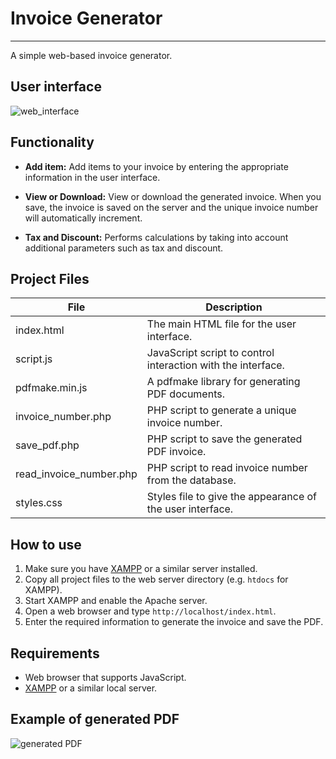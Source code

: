 # Invoice Generator
***
A simple web-based invoice generator.

## User interface
![web_interface](https://github.com/Viaszx/Mazda-SkyActiv-EngineCoolantTemp/assets/78595419/b7bd1e8c-e04e-418e-86cf-134c86a6c46e)

## Functionality

- **Add item:** Add items to your invoice by entering the appropriate information in the user interface.

- **View or Download:** View or download the generated invoice. When you save, the invoice is saved on the server and the unique invoice number will automatically increment.

- **Tax and Discount:** Performs calculations by taking into account additional parameters such as tax and discount.

## Project Files

| File                   | Description                                                |
| ---------------------- | ---------------------------------------------------------- |
| index.html         | The main HTML file for the user interface.                 |
| script.js          | JavaScript script to control interaction with the interface.|
| pdfmake.min.js     | A pdfmake library for generating PDF documents.             |
| invoice_number.php | PHP script to generate a unique invoice number.             |
| save_pdf.php       | PHP script to save the generated PDF invoice.               |
| read_invoice_number.php | PHP script to read invoice number from the database.    |
| styles.css        | Styles file to give the appearance of the user interface.   |


## How to use

1. Make sure you have [XAMPP](https://www.apachefriends.org/index.html) or a similar server installed.
2. Copy all project files to the web server directory (e.g. `htdocs` for XAMPP).
3. Start XAMPP and enable the Apache server.
4. Open a web browser and type `http://localhost/index.html`.
5. Enter the required information to generate the invoice and save the PDF.

## Requirements

- Web browser that supports JavaScript.
- [XAMPP](https://www.apachefriends.org/index.html) or a similar local server.

## Example of generated PDF
 ![generated PDF](https://github.com/Viaszx/Mazda-SkyActiv-EngineCoolantTemp/assets/78595419/a32d91dc-dcfa-4814-8f17-832258a8ae35)

